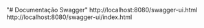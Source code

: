"# Documentação Swagger"
http://localhost:8080/swagger-ui.html
http://localhost:8080/swagger-ui/index.html
